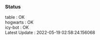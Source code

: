 ### Status


table : OK  
hogwarts : OK  
icy-bot : OK  
Latest Update : 2022-05-19 02:58:24.156068
